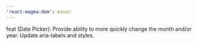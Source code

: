 ```yaml
---
'react-magma-dom': minor
---
```


feat (Date Picker): Provide ability to more quickly change the month and/or year. Update aria-labels and styles.
